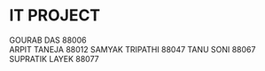 # IT PROJECT
GOURAB DAS	88006 <br>
ARPIT TANEJA	88012
SAMYAK TRIPATHI	88047 
TANU SONI	88067 
SUPRATIK LAYEK	88077

